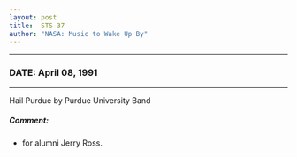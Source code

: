 ```yaml
---
layout: post
title:  STS-37
author: "NASA: Music to Wake Up By"
---
```


----
### DATE: April 08, 1991
----
Hail Purdue by Purdue University Band

##### Comment:
* for alumni Jerry Ross.
